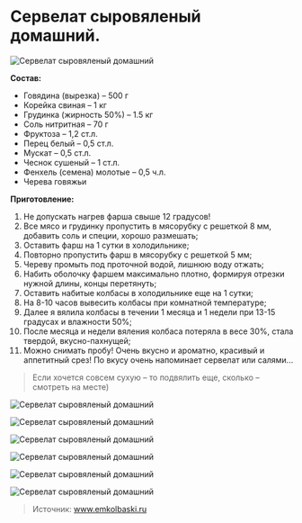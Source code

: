 # Сервелат сыровяленый домашний.
![Сервелат сыровяленый домашний](/images/Kulinar/Myaso/servelad_syrovyaleniy_domashniy_01.jpg 'Сервелат сыровяленый домашний')

**Состав:**

- Говядина (вырезка) – 500 г
- Корейка свиная – 1 кг
- Грудинка (жирность 50%) – 1.5 кг
- Соль нитритная – 70 г
- Фруктоза – 1,2 ст.л.
- Перец белый – 0,5 ст.л.
- Мускат – 0,5 ст.л.
- Чеснок сушеный – 1 ст.л.
- Фенхель (семена) молотые – 0,5 ч.л.
- Черева говяжьи

**Приготовление:**

1. Не допускать нагрев фарша свыше 12 градусов!
2. Все мясо и грудинку пропустить в мясорубку с решеткой 8 мм, добавить соль и специи, хорошо размешать;
3. Оставить фарш на 1 сутки в холодильнике;
4. Повторно пропустить фарш в мясорубку с решеткой 5 мм;
5. Череву промыть под проточной водой, лишнюю воду отжать;
6. Набить оболочку фаршем максимально плотно, формируя отрезки нужной длины, концы перетянуть;
7. Оставить набитые колбасы в холодильнике еще на 1 сутки;
8. На 8-10 часов вывесить колбасы при комнатной температуре;
9. Далее я вялила колбасы в течении 1 месяца и 1 недели при 13-15 градусах и влажности 50%;
10. После месяца и недели вяления колбаса потеряла в весе 30%, стала твердой, вкусно-пахнущей;
11. Можно снимать пробу! Очень вкусно и ароматно, красивый и аппетитный срез! По вкусу очень напоминает сервелат или салями...

> Если хочется совсем сухую – то подвялить еще, сколько – смотреть на месте)

![Сервелат сыровяленый домашний](/images/Kulinar/Myaso/servelad_syrovyaleniy_domashniy_02.jpg 'Сервелат сыровяленый домашний')

![Сервелат сыровяленый домашний](/images/Kulinar/Myaso/servelad_syrovyaleniy_domashniy_03.jpg 'Сервелат сыровяленый домашний')

![Сервелат сыровяленый домашний](/images/Kulinar/Myaso/servelad_syrovyaleniy_domashniy_04.jpg 'Сервелат сыровяленый домашний')

![Сервелат сыровяленый домашний](/images/Kulinar/Myaso/servelad_syrovyaleniy_domashniy_05.jpg 'Сервелат сыровяленый домашний')

![Сервелат сыровяленый домашний](/images/Kulinar/Myaso/servelad_syrovyaleniy_domashniy_06.jpg 'Сервелат сыровяленый домашний')

![Сервелат сыровяленый домашний](/images/Kulinar/Myaso/servelad_syrovyaleniy_domashniy_07.jpg 'Сервелат сыровяленый домашний')

> Источник: www.emkolbaski.ru
